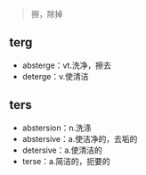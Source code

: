 <blockquote>
<p>擦，除掉</p>
</blockquote>
<h2 id="terg">terg</h2>
<ul>
<li>absterge：vt.洗净，擦去</li>
<li>deterge：v.使清洁</li>
</ul>
<h2 id="ters">ters</h2>
<ul>
<li>abstersion：n.洗涤</li>
<li>abstersive：a.使洁净的，去垢的</li>
<li>detersive：a.使清洁的</li>
<li>terse：a.简洁的，扼要的</li>
</ul>

